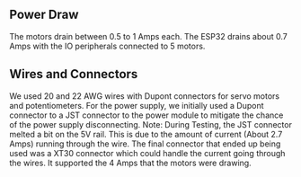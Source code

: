 ## Power Draw
The motors drain between 0.5 to 1 Amps each.
The ESP32 drains about 0.7 Amps with the IO peripherals connected to 5 motors.

## Wires and Connectors
We used 20 and 22 AWG wires with Dupont connectors for servo motors and potentiometers. For the power supply, we initially used a Dupont connector to a JST connector to the power module to mitigate the chance of the power supply disconnecting.
Note: During Testing, the JST connector melted a bit on the 5V rail. This is due to the amount of current (About 2.7 Amps) running through the wire.
The final connector that ended up being used was a XT30 connector which could handle the current going through the wires. It supported the 4 Amps that the motors were drawing.

